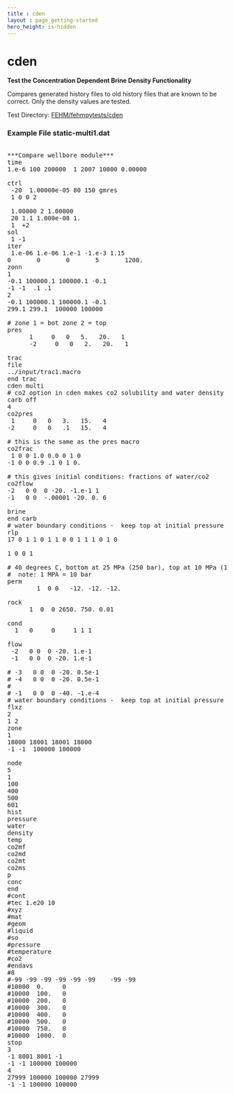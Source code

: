 ```yaml
---
title : cden
layout : page_getting-started
hero_height: is-hidden
---
```


# cden

**Test the Concentration Dependent Brine Density Functionality**

Compares generated history files to old history files that are known to be correct. Only the density values are tested.

Test Directory: [FEHM/fehmpytests/cden](https://github.com/lanl/FEHM/tree/master/fehmpytests/cden)


### Example File static-multi1.dat 

<pre>

***Compare wellbore module***
time
1.e-6 100 200000  1 2007 10000 0.00000

ctrl
 -20  1.00000e-05 80 150 gmres
 1 0 0 2 
 
 1.00000 2 1.00000                     
 20 1.1 1.000e-08 1.
 1  +2                                   
sol
 1 -1
iter
 1.e-06 1.e-06 1.e-1 -1.e-3 1.15
0       0       0       5       1200.
zonn
1
-0.1 100000.1 100000.1 -0.1 
-1 -1  .1 .1
2
-0.1 100000.1 100000.1 -0.1 
299.1 299.1  100000 100000 

# zone 1 = bot zone 2 = top
pres 
      1     0   0   5.   20.   1 
      -2     0   0   2.   20.   1  
          
trac  
file
../input/trac1.macro
end trac
cden multi
# co2 option in cden makes co2 solubility and water density a function of trac tds. 
carb off
4
co2pres
 1     0   0   3.   15.   4
-2     0   0   .1   15.   4  

# this is the same as the pres macro
co2frac
 1 0 0 1.0 0.0 0 1 0
-1 0 0 0.9 .1 0 1 0.  

# this gives initial conditions: fractions of water/co2
co2flow
-2   0 0  0 -20. -1.e-1 1 
-1   0 0  -.00001 -20. 0. 6

brine
end carb
# water boundary conditions -  keep top at initial pressure
rlp
17 0 1 1 0 1 1 0 0 1 1 1 0 1 0

1 0 0 1

# 40 degrees C, bottom at 25 MPa (250 bar), top at 10 MPa (100 bar) 
#  note: 1 MPA = 10 bar
perm
        1  0 0   -12. -12. -12.

rock
      1  0  0 2650. 750. 0.01

cond
  1   0     0     1 1 1     

flow
 -2   0 0  0 -20. 1.e-1
 -1   0 0  0 -20. 1.e-1

# -3   0 0  0 -20. 0.5e-1
# -4   0 0  0 -20. 0.5e-1 
#
# -1   0 0  0 -40. -1.e-4
# water boundary conditions -  keep top at initial pressure
flxz
2
1 2 
zone
1
18000 18001 18001 18000 
-1 -1  100000 100000 

node
5
1
100
400
500
601
hist
pressure
water
density
temp
co2mf
co2md
co2mt
co2ms
p
conc
end
#cont
#tec 1.e20 10
#xyz
#mat
#geom
#liquid
#so
#pressure
#temperature
#co2
#endavs
#8 
#-99 -99 -99 -99 -99 -99	-99 -99
#10000  0.     0 
#10000  100.   0 
#10000  200.   0 
#10000  300.   0 
#10000  400.   0 
#10000  500.   0 
#10000  750.   0
#10000  1000.  0
stop
3
-1 8001 8001 -1
-1 -1 100000 100000 
4
27999 100000 100000 27999 
-1 -1 100000 100000 


 </pre>
